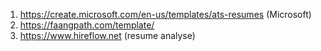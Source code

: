 1. https://create.microsoft.com/en-us/templates/ats-resumes        (Microsoft)
2. https://faangpath.com/template/
3. https://www.hireflow.net       (resume analyse)
